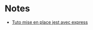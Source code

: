 # Notes

- [Tuto mise en place jest avec express](https://www.albertgao.xyz/2017/05/24/how-to-test-expressjs-with-jest-and-supertest/)
